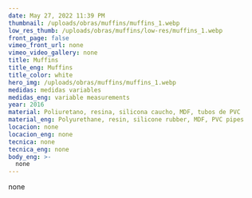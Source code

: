 ```yaml
---
date: May 27, 2022 11:39 PM
thumbnail: /uploads/obras/muffins/muffins_1.webp
low_res_thumb: /uploads/obras/muffins/low-res/muffins_1.webp
front_page: false
vimeo_front_url: none
vimeo_video_gallery: none
title: Muffins
title_eng: Muffins
title_color: white
hero_img: /uploads/obras/muffins/muffins_1.webp
medidas: medidas variables
medidas_eng: variable measurements
year: 2016
material: Poliuretano, resina, silicona caucho, MDF, tubos de PVC
material_eng: Polyurethane, resin, silicone rubber, MDF, PVC pipes
locacion: none
locacion_eng: none
tecnica: none
tecnica_eng: none
body_eng: >-
  none
---
```

none